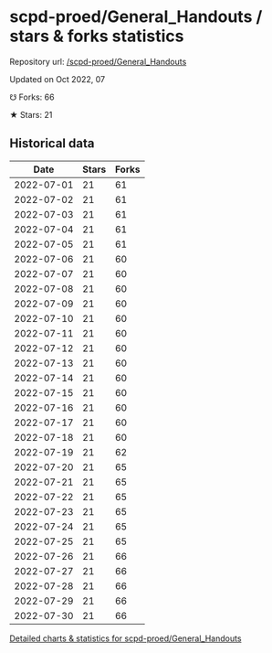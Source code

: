 # scpd-proed/General_Handouts / stars & forks statistics

Repository url: [/scpd-proed/General_Handouts](https://github.com/scpd-proed/General_Handouts)

Updated on Oct 2022, 07

☋ Forks: 66

★ Stars: 21

## Historical data
| Date | Stars | Forks |
|------|-------|-------|
| 2022-07-01 | 21 | 61 | 
| 2022-07-02 | 21 | 61 | 
| 2022-07-03 | 21 | 61 | 
| 2022-07-04 | 21 | 61 | 
| 2022-07-05 | 21 | 61 | 
| 2022-07-06 | 21 | 60 | 
| 2022-07-07 | 21 | 60 | 
| 2022-07-08 | 21 | 60 | 
| 2022-07-09 | 21 | 60 | 
| 2022-07-10 | 21 | 60 | 
| 2022-07-11 | 21 | 60 | 
| 2022-07-12 | 21 | 60 | 
| 2022-07-13 | 21 | 60 | 
| 2022-07-14 | 21 | 60 | 
| 2022-07-15 | 21 | 60 | 
| 2022-07-16 | 21 | 60 | 
| 2022-07-17 | 21 | 60 | 
| 2022-07-18 | 21 | 60 | 
| 2022-07-19 | 21 | 62 | 
| 2022-07-20 | 21 | 65 | 
| 2022-07-21 | 21 | 65 | 
| 2022-07-22 | 21 | 65 | 
| 2022-07-23 | 21 | 65 | 
| 2022-07-24 | 21 | 65 | 
| 2022-07-25 | 21 | 65 | 
| 2022-07-26 | 21 | 66 | 
| 2022-07-27 | 21 | 66 | 
| 2022-07-28 | 21 | 66 | 
| 2022-07-29 | 21 | 66 | 
| 2022-07-30 | 21 | 66 | 


[Detailed charts & statistics for scpd-proed/General_Handouts](https://reviewgithub.com/rep/scpd-proed/General_Handouts)
